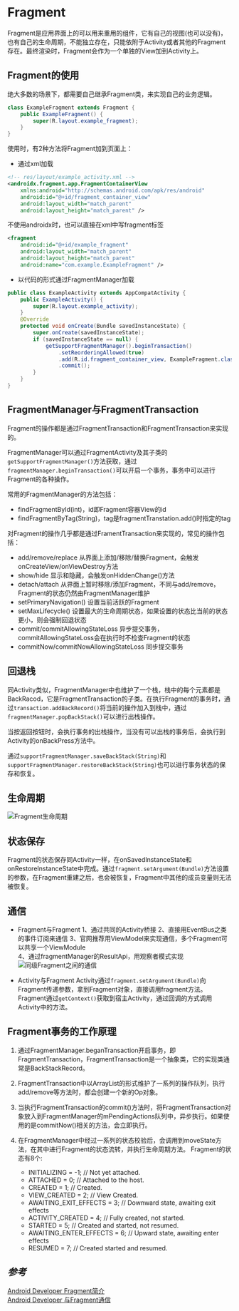 # Fragment

Fragment是应用界面上的可以用来重用的组件，它有自己的视图(也可以没有)，也有自己的生命周期，不能独立存在，只能依附于Activity或者其他的Fragment存在。最终渲染时，Fragment会作为一个单独的View加到Activity上。

## Fragment的使用

绝大多数的场景下，都需要自己继承Fragment类，来实现自己的业务逻辑。

```Java
class ExampleFragment extends Fragment {
    public ExampleFragment() {
        super(R.layout.example_fragment);
    }
}
```

使用时，有2种方法将Fragment加到页面上：

- 通过xml加载

```xml
<!-- res/layout/example_activity.xml -->
<androidx.fragment.app.FragmentContainerView
    xmlns:android="http://schemas.android.com/apk/res/android"
    android:id="@+id/fragment_container_view"
    android:layout_width="match_parent"
    android:layout_height="match_parent" />
```

不使用androidx时，也可以直接在xml中写fragment标签

```xml
<fragment
    android:id="@+id/example_fragment"
    android:layout_width="match_parent"
    android:layout_height="match_parent"
    android:name="com.example.ExampleFragment" />
```

- 以代码的形式通过FragmentManager加载

```Java
public class ExampleActivity extends AppCompatActivity {
    public ExampleActivity() {
        super(R.layout.example_activity);
    }
    @Override
    protected void onCreate(Bundle savedInstanceState) {
        super.onCreate(savedInstanceState);
        if (savedInstanceState == null) {
            getSupportFragmentManager().beginTransaction()
                .setReorderingAllowed(true)
                .add(R.id.fragment_container_view, ExampleFragment.class, "tag_fragment_example")
                .commit();
        }
    }
}
```

## FragmentManager与FragmentTransaction

Fragment的操作都是通过FragmentTransaction和FragmentTransaction来实现的。

FragmentManager可以通过FragmentActivity及其子类的`getSupportFragmentManager()`方法获取，通过`fragmentManager.beginTransaction()`可以开启一个事务，事务中可以进行Fragment的各种操作。

常用的FragmentManager的方法包括：

- findFragmentById(int)，id即Fragment容器View的id
- findFragmentByTag(String)，tag是fragmentTranstation.add()时指定的tag

对Fragment的操作几乎都是通过FramentTransaction来实现的，常见的操作包括：

- add/remove/replace 从界面上添加/移除/替换Fragment，会触发onCreateView/onViewDestroy方法
- show/hide 显示和隐藏，会触发onHiddenChange()方法
- detach/attach 从界面上暂时移除/添加Fragment，不同与add/remove，Fragment的状态仍然由FragmentManager维护
- setPrimaryNavigation() 设置当前活跃的Fragment
- setMaxLifecycle() 设置最大的生命周期状态，如果设置的状态比当前的状态更小，则会强制回退状态
- commit/commitAllowingStateLoss 异步提交事务，commitAllowingStateLoss会在执行时不检查Fragment的状态
- commitNow/commitNowAllowingStateLoss 同步提交事务

## 回退栈

同Activity类似，FragmentManager中也维护了一个栈，栈中的每个元素都是BackRacod，它是FragmentTransaction的子类。在执行Fragment的事务时，通过`transaction.addBackRecord()`将当前的操作加入到栈中，通过`fragmentManager.popBackStack()`可以进行出栈操作。

当按返回按钮时，会执行事务的出栈操作，当没有可以出栈的事务后，会执行到Activity的onBackPress方法中。

通过`supportFragmentManager.saveBackStack(String)`和`supportFragmentManager.restoreBackStack(String)`也可以进行事务状态的保存和恢复。

## 生命周期

![Fragment生命周期](../../../img/fragment-view-lifecycle.png)

## 状态保存

Fragment的状态保存同Activity一样，在onSavedInstanceState和onRestoreInstanceState中完成。通过`fragment.setArgument(Bundle)`方法设置的参数，在Fragment重建之后，也会被恢复，Fragment中其他的成员变量则无法被恢复。

## 通信

- Fragment与Fragment
   1、通过共同的Activity桥接
   2、直接用EventBus之类的事件订阅来通信
   3、官网推荐用ViewModel来实现通信，多个Fragment可以共享一个ViewModule  
   4、通过fragmentManager的ResultApi，用观察者模式实现
   ![同级Fragment之间的通信](../../../img/fragment-a-to-b.png)

- Activity与Fragment
  Activity通过`fragment.setArgument(Bundle)`向Fragment传递参数，拿到Fragment对象，直接调用fragment方法。
  Fragment通过`getContext()`获取到宿主Activity，通过回调的方式调用Activity中的方法。

## Fragment事务的工作原理

1. 通过FragmentManager.beganTransaction开启事务，即FragmentTransaction，FragmentTransaction是一个抽象类，它的实现类通常是BackStackRecord。

2. FragmentTransaction中以ArrayList<Op>的形式维护了一系列的操作队列，执行add/remove等方法时，都会创建一个新的Op对象。  

3. 当执行FragmentTransaction的commit()方法时，将FragmentTransaction对象放入到FragmentManager的mPendingActions队列中，异步执行。如果使用的是commitNow()相关的方法，会立即执行。

4. 在FragmentManager中经过一系列的状态校验后，会调用到moveState方法，在其中进行Fragment的状态流转，并执行生命周期方法。
    Fragment的状态有8个:
     - INITIALIZING = -1;          // Not yet attached.
     - ATTACHED = 0;               // Attached to the host.
     - CREATED = 1;                // Created.
     - VIEW_CREATED = 2;           // View Created.
     - AWAITING_EXIT_EFFECTS = 3;  // Downward state, awaiting exit effects
     - ACTIVITY_CREATED = 4;       // Fully created, not started.
     - STARTED = 5;                // Created and started, not resumed.
     - AWAITING_ENTER_EFFECTS = 6; // Upward state, awaiting enter effects
     - RESUMED = 7;                // Created started and resumed.

## *参考*

[Android Developer Fragment简介](https://developer.android.google.cn/guide/fragments?hl=zh-cn)  
[Android Developer 与Fragment通信](https://developer.android.google.cn/guide/fragments/communicate?hl=zh-cn)
